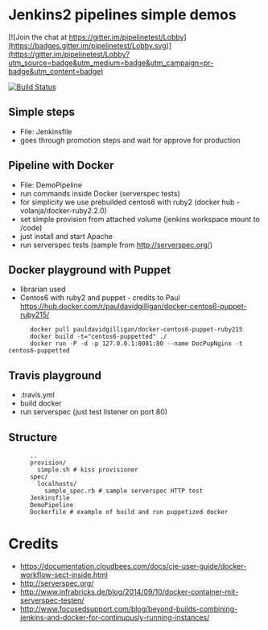 # Jenkins2 pipelines simple demos

[![Join the chat at https://gitter.im/pipelinetest/Lobby](https://badges.gitter.im/pipelinetest/Lobby.svg)](https://gitter.im/pipelinetest/Lobby?utm_source=badge&utm_medium=badge&utm_campaign=pr-badge&utm_content=badge)

[![Build Status](https://travis-ci.org/VAdamec/pipelinetest.svg?branch=master)](https://travis-ci.org/VAdamec/pipelinetest)

## Simple steps
* File: Jenkinsfile
 * goes through promotion steps and wait for approve for production

## Pipeline with Docker
* File: DemoPipeline
 * run commands inside Docker (serverspec tests)
 * for simplicity we use prebuilded centos6 with ruby2 (docker hub - volanja/docker-ruby2.2.0)
* set simple provision from attached volume (jenkins workspace mount to /code)
 * just install and start Apache
* run serverspec tests (sample from http://serverspec.org/)

## Docker playground with Puppet
* librarian used
* Centos6 with ruby2 and puppet - credits to Paul https://hub.docker.com/r/pauldavidgilligan/docker-centos6-puppet-ruby215/

```
      docker pull pauldavidgilligan/docker-centos6-puppet-ruby215
      docker build -t="centos6-puppetted" ./
      docker run -P -d -p 127.0.0.1:8081:80 --name DocPupNginx -t centos6-puppetted
```
## Travis playground
* .travis.yml
 * build docker
 * run serverspec (just test listener on port 80)

## Structure

```
      ..
      provision/
        simple.sh # kiss provisioner
      spec/
        localhosts/
          sample_spec.rb # sample serverspec HTTP test
      Jenkinsfile
      DemoPipeline
      Dockerfile # example of build and run puppetized docker
```

# Credits
* https://documentation.cloudbees.com/docs/cje-user-guide/docker-workflow-sect-inside.html
* http://serverspec.org/
* http://www.infrabricks.de/blog/2014/09/10/docker-container-mit-serverspec-testen/
* http://www.focusedsupport.com/blog/beyond-builds-combining-jenkins-and-docker-for-continuously-running-instances/
